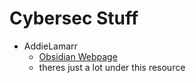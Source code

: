# Cybersec Stuff

- AddieLamarr
    - [Obsidian Webpage](https://publish.obsidian.md/addielamarr/00+Home+MOC)
    - theres just a lot under this resource

